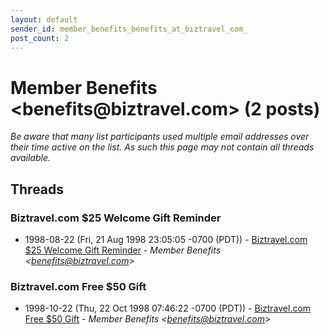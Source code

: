 ```yaml
---
layout: default
sender_id: member_benefits_benefits_at_biztravel_com_
post_count: 2
---
```


# Member Benefits <benefits<span>@</span>biztravel.com> (2 posts)

_Be aware that many list participants used multiple email addresses over their time active on the list. As such this page may not contain all threads available._

## Threads

### Biztravel.com $25 Welcome Gift Reminder
+ 1998-08-22 (Fri, 21 Aug 1998 23:05:05 -0700 (PDT)) - [Biztravel.com $25 Welcome Gift Reminder](/archive/1998/08/b0abf3abd566e8207658afe35d96616d0f11cfcd3d69a4a763fc3ed5ddfec8be) - _Member Benefits \<benefits@biztravel.com\>_

### Biztravel.com Free $50 Gift
+ 1998-10-22 (Thu, 22 Oct 1998 07:46:22 -0700 (PDT)) - [Biztravel.com Free $50 Gift](/archive/1998/10/1321a78edec0009b43df4f1f7651e2794a98fff71ae1abcadd858830224b9bdb) - _Member Benefits \<benefits@biztravel.com\>_

